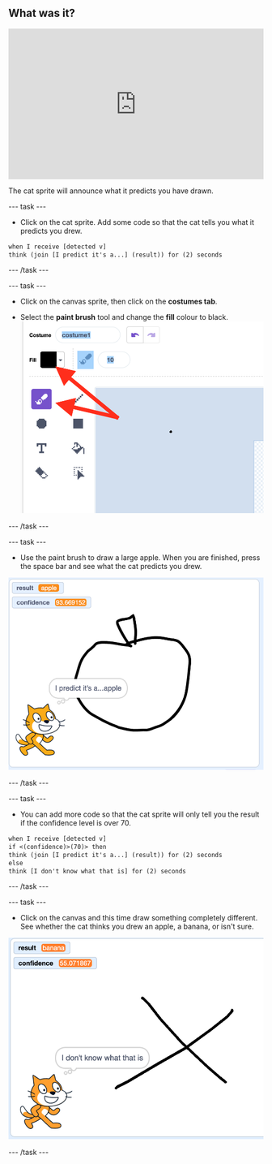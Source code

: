 ## What was it?


<html>
<div style="position: relative; width: 100%; overflow: hidden; padding-top: 56.25%;">
<p><iframe style="position: absolute; top: 0; left: 0; right: 0; width: 100%; height: 100%; border: none;" src="https://www.youtube.com/embed/7v8PpXIPuPI?rel=0&cc_load_policy=1" width="560" height="315" allowfullscreen allow="accelerometer; autoplay; clipboard-write; encrypted-media; gyroscope; picture-in-picture; web-share"></iframe></p>
</div>
</html>

The cat sprite will announce what it predicts you have drawn.

--- task ---

+ Click on the cat sprite. Add some code so that the cat tells you what it predicts you drew.

```blocks3
when I receive [detected v]
think (join [I predict it's a...] (result)) for (2) seconds
```

--- /task ---


--- task ---
+ Click on the canvas sprite, then click on the **costumes tab**.

+ Select the **paint brush** tool and change the **fill** colour to black. 
![Paint brush tool selected and black fill colour](images/black-brush.png)

--- /task ---

--- task ---
+ Use the paint brush to draw a large apple. When you are finished, press the space bar and see what the cat predicts you drew. 

![Apple drawn on canvas, cat reports it's an apple](images/its-an-apple.png)

--- /task ---

--- task ---
+ You can add more code so that the cat sprite will only tell you the result if the confidence level is over 70. 

```blocks3
when I receive [detected v]
if <(confidence)>(70)> then
think (join [I predict it's a...] (result)) for (2) seconds
else
think [I don't know what that is] for (2) seconds
```
--- /task ---

--- task ---
+ Click on the canvas and this time draw something completely different. See whether the cat thinks you drew an apple, a banana, or isn't sure.

![X drawn on the canvas, cat reports not knowing what was drawn](images/not-confident.png)

--- /task ---
